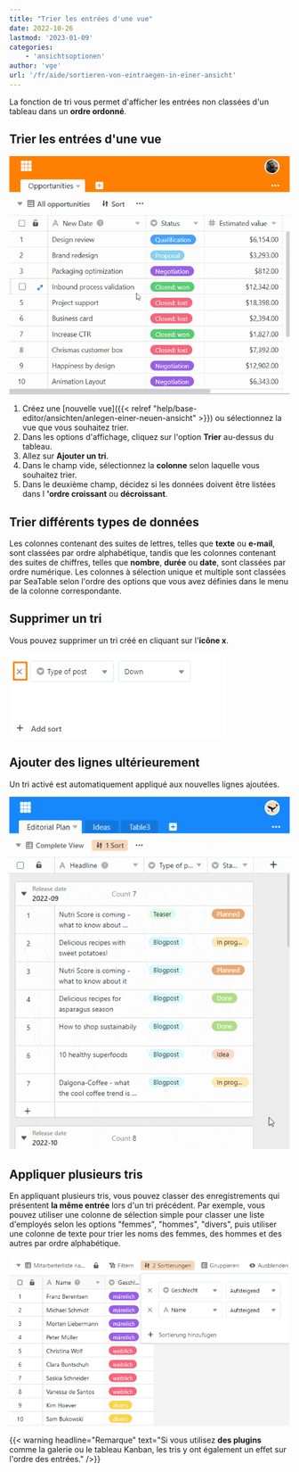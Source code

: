 ```yaml
---
title: "Trier les entrées d'une vue"
date: 2022-10-26
lastmod: '2023-01-09'
categories:
    - 'ansichtsoptionen'
author: 'vge'
url: '/fr/aide/sortieren-von-eintraegen-in-einer-ansicht'
---
```


La fonction de tri vous permet d'afficher les entrées non classées d'un tableau dans un **ordre ordonné**.

## Trier les entrées d'une vue

![Tri des entrées](images/Sortierung-von-Eintraegen-2.gif)

1. Créez une [nouvelle vue]({{< relref "help/base-editor/ansichten/anlegen-einer-neuen-ansicht" >}}) ou sélectionnez la vue que vous souhaitez trier.
2. Dans les options d'affichage, cliquez sur l'option **Trier** au-dessus du tableau.
3. Allez sur **Ajouter un tri**.
4. Dans le champ vide, sélectionnez la **colonne** selon laquelle vous souhaitez trier.
5. Dans le deuxième champ, décidez si les données doivent être listées dans l **'ordre croissant** ou **décroissant**.

## Trier différents types de données

Les colonnes contenant des suites de lettres, telles que **texte** ou **e-mail**, sont classées par ordre alphabétique, tandis que les colonnes contenant des suites de chiffres, telles que **nombre**, **durée** ou **date**, sont classées par ordre numérique. Les colonnes à sélection unique et multiple sont classées par SeaTable selon l'ordre des options que vous avez définies dans le menu de la colonne correspondante.

## Supprimer un tri

Vous pouvez supprimer un tri créé en cliquant sur l'**icône x**.

![Supprimer le tri des entrées d'une vue](images/Sortieren-von-Eintraegen-in-einer-Ansicht.png)

## Ajouter des lignes ultérieurement

Un tri activé est automatiquement appliqué aux nouvelles lignes ajoutées.

![Tri des entrées](images/Sortierung-von-Eintraegen-1-1.gif)

## Appliquer plusieurs tris

En appliquant plusieurs tris, vous pouvez classer des enregistrements qui présentent **la même entrée** lors d'un tri précédent. Par exemple, vous pouvez utiliser une colonne de sélection simple pour classer une liste d'employés selon les options "femmes", "hommes", "divers", puis utiliser une colonne de texte pour trier les noms des femmes, des hommes et des autres par ordre alphabétique.

![Classement multiple](images/Mehrere-Sortierungen.png)

{{< warning  headline="Remarque"  text="Si vous utilisez **des plugins** comme la galerie ou le tableau Kanban, les tris y ont également un effet sur l'ordre des entrées." />}}
